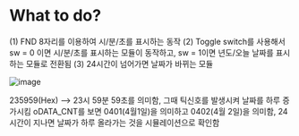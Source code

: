# What to do?
(1) FND 8자리를 이용하여 시/분/초를 표시하는 동작
(2) Toggle switch를 사용해서 sw = 0 이면 시/분/초를 표시하는 모듈이 동작하고, sw = 1이면 년도/오늘 날짜를 표시하는 모듈로 전환됨
(3) 24시간이 넘어가면 날짜가 바뀌는 모듈

![image](https://github.com/user-attachments/assets/d7f200f5-aa2f-49b9-bd75-ad8d5be93cdc)


235959(Hex) --> 23시 59분 59초를 의미함, 그때 틱신호를 발생시켜 날짜를 하루 증가시킴
oDATA_CNT를 보면 0401(4월1일)을 의미하고 0402(4월 2일)을 의미함, 24시간이 지나면 날짜가 하루 올라가는 것을 시뮬레이션으로 확인함
